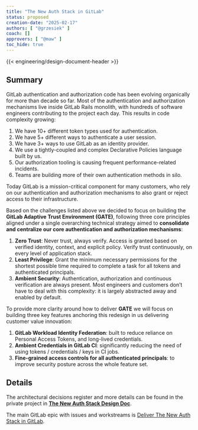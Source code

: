 ```yaml
---
title: "The New Auth Stack in GitLab"
status: proposed
creation-date: "2025-02-17"
authors: [ "@grzesiek" ]
coach: []
approvers: [ "@maw" ]
toc_hide: true
---
```


{{< engineering/design-document-header >}}

## Summary

GitLab authentication and authorization code has been evolving organically for
more than decade so far. Most of the authentication and authorization
mechanisms live inside GitLab Rails monolith, with hundreds of software
engineers contributing to the project each day. This results in code complexity
growing:

1. We have 10+ different token types used for authentication.
1. We have 5+ different ways to authenticate a user session.
1. We have 3+ ways to use GitLab as an identity provider.
1. We use a tightly-coupled and complex Declarative Policies language built by us.
1. Our authorization tooling is causing frequent performance-related incidents.
1. Teams are building more of their own authentication methods in silo.

Today GitLab is a mission-critical component for many customers, who rely on
our authentication and authorization mechanisms to also grant or reject access
to their infrastructure.

Based on the challenges listed above we decided to focus on building the
**GitLab Adaptive Trust Environment (GATE)**, following three core principles
aligned under a single overarching technical strategy aimed to **consolidate
and centralize our core authentication and authorization mechanisms**:

1. **Zero Trust**: Never trust, always verify. Access is granted based on
  verified identity, context, and explicit policy. Verify trust continuously,
  on every level of application stack.
1. **Least Privilege**: Grant the minimum necessary permissions for the
  shortest possible time required to complete a task for all tokens and
  authenticated principals.
1. **Ambient Security**: Authentication, authorization and continuous
  verification are always present. Most engineers and customers don’t have to
  deal with this complexity: it is largely abstracted away and enabled by default.

To provide more clarity around how to deliver **GATE** we will focus on
building three key features anchoring this redesign in us delivering customer
value innovation:

1. **GitLab Workload Identity Federation**: built to reduce reliance on Personal Access Tokens, and long-lived credentials.
1. **Ambient Credentials in GitLab CI**: significantly reducing the need of using tokens / credentials / keys in CI jobs.
1. **Fine-grained access controls for all authenticated principals**: to improve security posture across the whole feature set.

## Details

The architectural decisions register and more details can be found in the private
project in **[The New Auth Stack Design Doc](https://gitlab.com/gitlab-org/architecture/auth-architecture/design-doc)**.

The main GitLab epic with issues and workstreams is [Deliver The New Auth Stack in GitLab](https://gitlab.com/groups/gitlab-org/-/epics/17711).
